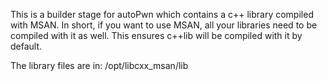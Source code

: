 This is a builder stage for autoPwn which contains a c++ library compiled with MSAN. In short, if you want to use MSAN, all your libraries need to be compiled with it as well. This ensures c++lib will be compiled with it by default.

The library files are in: /opt/libcxx_msan/lib
